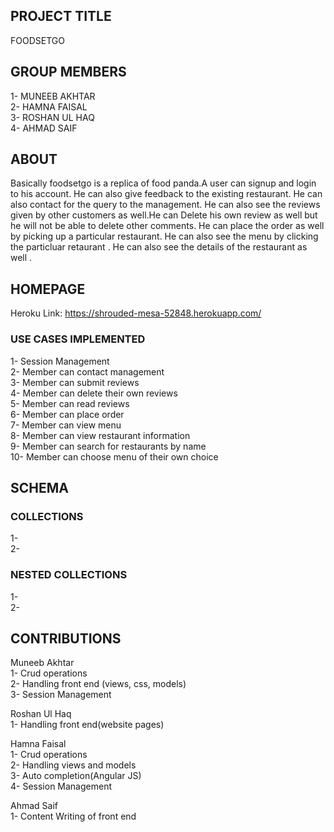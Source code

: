## PROJECT TITLE
  FOODSETGO      

## GROUP MEMBERS
1- MUNEEB AKHTAR<br />
2- HAMNA FAISAL<br />
3- ROSHAN UL HAQ<br />
4- AHMAD SAIF

## ABOUT  
Basically foodsetgo is a replica of food panda.A user can signup and login to his account. He can also give feedback to the existing restaurant. He can also contact for the query to the management. He can also see the reviews given by other customers as well.He can Delete his own review as well but he will not be able to delete other comments. He can place the order as well by picking up a particular restaurant. He can also see the menu by clicking the particluar retaurant . He can also see the details of the restaurant as well .   


## HOMEPAGE
Heroku Link: https://shrouded-mesa-52848.herokuapp.com/   

### USE CASES IMPLEMENTED

1- Session Management<br />
2- Member can contact management<br />
3- Member can submit reviews<br /> 
4- Member can delete their own reviews<br />
5- Member can read reviews<br /> 
6- Member can place order<br />
7- Member can view menu<br />
8- Member can view restaurant information<br /> 
9- Member can search for restaurants by name<br /> 
10- Member can choose menu of their own choice

## SCHEMA
### COLLECTIONS
1- <br />
2- <br />
### NESTED COLLECTIONS
1- <br />
2- <br />

## CONTRIBUTIONS

Muneeb Akhtar<br />
1- Crud operations<br />
2- Handling front end (views, css, models)<br />
3- Session Management

Roshan Ul Haq<br />
1- Handling front end(website pages)

Hamna Faisal<br />
1- Crud operations<br />
2- Handling views and models<br /> 
3- Auto completion(Angular JS)<br />
4- Session Management

Ahmad Saif<br /> 
1- Content Writing of front end
